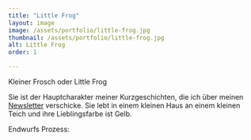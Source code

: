 ```yaml
---
title: "Little Frog"
layout: image
image: /assets/portfolio/little-frog.jpg
thumbnail: /assets/portfolio/little-frog.jpg
alt: Little Frog
order: 1

---
```



Kleiner Frosch oder Little Frog

Sie ist der Hauptcharakter meiner Kurzgeschichten, die ich über meinen [Newsletter](/newsletter) verschicke. 
Sie lebt in einem kleinen Haus an einem kleinen Teich und ihre Lieblingsfarbe ist Gelb. 


Endwurfs Prozess:




